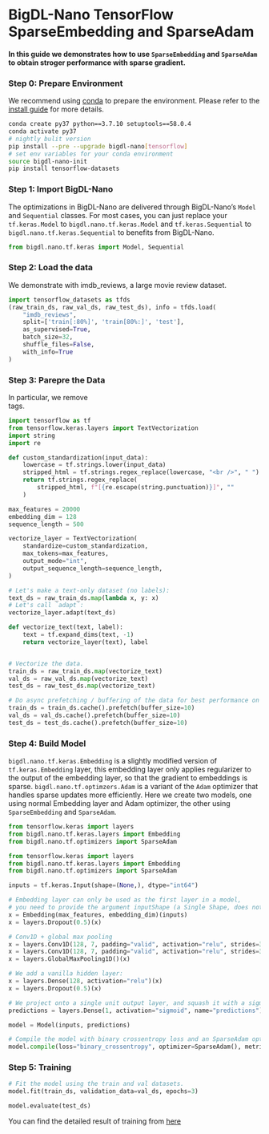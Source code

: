 # BigDL-Nano TensorFlow SparseEmbedding and SparseAdam
**In this guide we demonstrates how to use `SparseEmbedding` and `SparseAdam` to obtain stroger performance with sparse gradient.**

### Step 0: Prepare Environment

We recommend using [conda](https://docs.conda.io/projects/conda/en/latest/user-guide/install/) to prepare the environment. Please refer to the [install guide](../../UserGuide/python.md) for more details.

```bash
conda create py37 python==3.7.10 setuptools==58.0.4
conda activate py37
# nightly bulit version
pip install --pre --upgrade bigdl-nano[tensorflow]
# set env variables for your conda environment
source bigdl-nano-init
pip install tensorflow-datasets
```

### Step 1: Import BigDL-Nano
The optimizations in BigDL-Nano are delivered through BigDL-Nano’s `Model` and `Sequential` classes. For most cases, you can just replace your `tf.keras.Model` to `bigdl.nano.tf.keras.Model` and `tf.keras.Sequential` to `bigdl.nano.tf.keras.Sequential` to benefits from BigDL-Nano.
```python
from bigdl.nano.tf.keras import Model, Sequential
```

### Step 2: Load the data
We demonstrate with imdb_reviews, a large movie review dataset.
```python
import tensorflow_datasets as tfds
(raw_train_ds, raw_val_ds, raw_test_ds), info = tfds.load(
    "imdb_reviews",
    split=['train[:80%]', 'train[80%:]', 'test'],
    as_supervised=True,
    batch_size=32,
    shuffle_files=False,
    with_info=True
)
```

### Step 3: Parepre the Data
In particular, we remove <br /> tags.
```python
import tensorflow as tf
from tensorflow.keras.layers import TextVectorization
import string
import re

def custom_standardization(input_data):
    lowercase = tf.strings.lower(input_data)
    stripped_html = tf.strings.regex_replace(lowercase, "<br />", " ")
    return tf.strings.regex_replace(
        stripped_html, f"[{re.escape(string.punctuation)}]", ""
    )

max_features = 20000
embedding_dim = 128
sequence_length = 500

vectorize_layer = TextVectorization(
    standardize=custom_standardization,
    max_tokens=max_features,
    output_mode="int",
    output_sequence_length=sequence_length,
)

# Let's make a text-only dataset (no labels):
text_ds = raw_train_ds.map(lambda x, y: x)
# Let's call `adapt`:
vectorize_layer.adapt(text_ds)

def vectorize_text(text, label):
    text = tf.expand_dims(text, -1)
    return vectorize_layer(text), label


# Vectorize the data.
train_ds = raw_train_ds.map(vectorize_text)
val_ds = raw_val_ds.map(vectorize_text)
test_ds = raw_test_ds.map(vectorize_text)

# Do async prefetching / buffering of the data for best performance on GPU.
train_ds = train_ds.cache().prefetch(buffer_size=10)
val_ds = val_ds.cache().prefetch(buffer_size=10)
test_ds = test_ds.cache().prefetch(buffer_size=10)
```

### Step 4: Build Model
`bigdl.nano.tf.keras.Embedding` is a slightly modified version of `tf.keras.Embedding` layer, this embedding layer only applies regularizer to the output of the embedding layer, so that the gradient to embeddings is sparse. `bigdl.nano.tf.optimzers.Adam` is a variant of the `Adam` optimizer that handles sparse updates more efficiently. 
Here we create two models, one using normal Embedding layer and Adam optimizer, the other using `SparseEmbedding` and `SparseAdam`.
```python
from tensorflow.keras import layers
from bigdl.nano.tf.keras.layers import Embedding
from bigdl.nano.tf.optimizers import SparseAdam

from tensorflow.keras import layers
from bigdl.nano.tf.keras.layers import Embedding
from bigdl.nano.tf.optimizers import SparseAdam

inputs = tf.keras.Input(shape=(None,), dtype="int64")

# Embedding layer can only be used as the first layer in a model,
# you need to provide the argument inputShape (a Single Shape, does not include the batch dimension).
x = Embedding(max_features, embedding_dim)(inputs)
x = layers.Dropout(0.5)(x)

# Conv1D + global max pooling
x = layers.Conv1D(128, 7, padding="valid", activation="relu", strides=3)(x)
x = layers.Conv1D(128, 7, padding="valid", activation="relu", strides=3)(x)
x = layers.GlobalMaxPooling1D()(x)

# We add a vanilla hidden layer:
x = layers.Dense(128, activation="relu")(x)
x = layers.Dropout(0.5)(x)

# We project onto a single unit output layer, and squash it with a sigmoid:
predictions = layers.Dense(1, activation="sigmoid", name="predictions")(x)

model = Model(inputs, predictions)

# Compile the model with binary crossentropy loss and an SparseAdam optimizer.
model.compile(loss="binary_crossentropy", optimizer=SparseAdam(), metrics=["accuracy"])
```

### Step 5: Training
```python
# Fit the model using the train and val datasets.
model.fit(train_ds, validation_data=val_ds, epochs=3)

model.evaluate(test_ds)
```

You can find the detailed result of training from [here](https://github.com/intel-analytics/BigDL/blob/main/python/nano/notebooks/tensorflow/tutorial/tensorflow_embedding.ipynb)